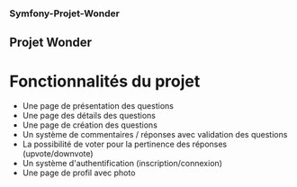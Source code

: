 ### Symfony-Projet-Wonder

## Projet Wonder

# Fonctionnalités du projet

- Une page de présentation des questions
- Une page des détails des questions
- Une page de création des questions
- Un système de commentaires / réponses avec validation des questions
- La possibilité de voter pour la pertinence des réponses (upvote/downvote)
- Un système d'authentification (inscription/connexion)
- Une page de profil avec photo